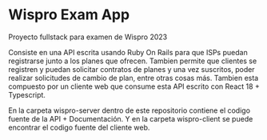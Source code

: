 # Wispro Exam App

Proyecto fullstack para examen de Wispro 2023

Consiste en una API escrita usando Ruby On Rails para que ISPs puedan registrarse junto a los planes que ofrecen. Tambien permite que clientes se registren y puedan solicitar contratos de planes y una vez suscritos, poder realizar solicitudes de cambio de plan, entre otras cosas más. 
Tambien esta compuesto por un cliente web que consume esta API escrito con React 18 + Typescript. 

En la carpeta wispro-server dentro de este repositorio contiene el codigo fuente de la API + Documentación. Y en la carpeta wispro-client se puede encontrar el codigo fuente del cliente web.
